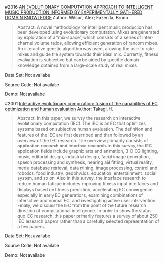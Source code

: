 #2016 [AN EVOLUTIONARY COMPUTATION APPROACH TO INTELLIGENT MUSIC PRODUCTION INFORMED BY EXPERIMENTALLY GATHERED DOMAIN KNOWLEDGE](https://usir.salford.ac.uk/id/eprint/44278/1/Wilson.pdf)
Author: Wilson, Alex; Fazenda, Bruno
>Abstract: A novel methodology for intelligent music production has been developed using evolutionary computation. Mixes are generated by exploration of a “mix-space”, which consists of a series of inter-channel volume ratios, allowing efﬁcient generation of random mixes. An interactive genetic algorithm was used, allowing the user to rate mixes and guide the system towards their ideal mix. Currently, ﬁtness evaluation is subjective but can be aided by speciﬁc domain knowledge obtained from a large-scale study of real mixes.

Data Set: Not availabe

Source Code: Not availabe

Demo: Not availabe

#2001 [Interactive evolutionary computation: fusion of the capabilities of EC optimization and human evaluation](http://ieeexplore.ieee.org/document/949485/)
Author: Takagi, H.
>Abstract: In this paper, we survey the research on interactive evolutionary computation (IEC). The IEC is an EC that optimizes systems based on subjective human evaluation. The deﬁnition and features of the IEC are ﬁrst described and then followed by an overview of the IEC research. The overview primarily consists of application research and interface research. In this survey, the IEC application ﬁelds include graphic arts and animation, 3-D CG lighting, music, editorial design, industrial design, facial image generation, speech processing and synthesis, hearing aid ﬁtting, virtual reality, media database retrieval, data mining, image processing, control and robotics, food industry, geophysics, education, entertainment, social system, and so on. Also in this survey, the interface research to reduce human fatigue includes improving ﬁtness input interfaces and displays based on ﬁtness prediction, accelerating EC convergence especially in early EC generations, examining combinations of interactive and normal EC, and investigating active user intervention. Finally, we discuss the IEC from the point of the future research direction of computational intelligence. In order to show the status quo IEC research, this paper primarily features a survey of about 250 IEC research papers rather than a carefully selected representation of a few papers.

Data Set: Not availabe

Source Code: Not availabe

Demo: Not availabe

